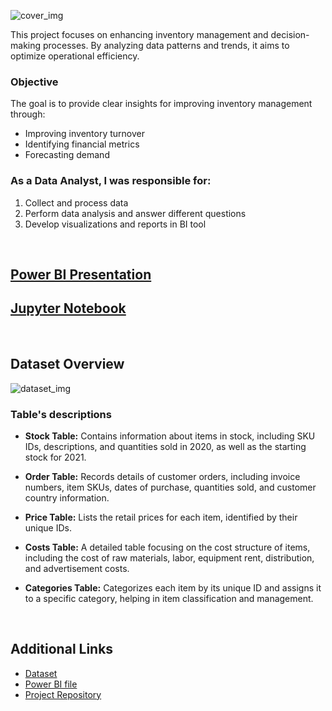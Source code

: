 ![cover_img](https://github.com/gnoevoy/Inventory_Analysis/assets/43414592/14f9a4f4-9720-46b9-b413-ad0541f1db83)

This project focuses on enhancing inventory management and decision-making processes. By analyzing data patterns and trends, it aims to optimize operational efficiency.

### Objective
The goal is to provide clear insights for improving inventory management through:
- Improving inventory turnover
- Identifying financial metrics
- Forecasting demand

### As a Data Analyst, I was responsible for:
1. Collect and process data
2. Perform data analysis and answer different questions
3. Develop visualizations and reports in BI tool

<br>

## [Power BI Presentation](https://github.com/gnoevoy/Inventory_Analysis/blob/main/Presentation.md)
## [Jupyter Notebook](https://github.com/gnoevoy/Inventory_Analysis/blob/main/inventory_analysis.ipynb)

<br>

## Dataset Overview

![dataset_img](https://github.com/gnoevoy/Inventory_Analysis/assets/43414592/b955cd74-dc8d-4618-8dfd-9b4f2612f9bb)

### Table's descriptions
- **Stock Table:** Contains information about items in stock, including SKU IDs, descriptions, and quantities sold in 2020, as well as the starting stock for 2021.

- **Order Table:** Records details of customer orders, including invoice numbers, item SKUs, dates of purchase, quantities sold, and customer country information.
- **Price Table:** Lists the retail prices for each item, identified by their unique IDs.
- **Costs Table:** A detailed table focusing on the cost structure of items, including the cost of raw materials, labor, equipment rent, distribution, and advertisement costs.
- **Categories Table:** Categorizes each item by its unique ID and assigns it to a specific category, helping in item classification and management.

</br>

## Additional Links
- [Dataset](https://github.com/gnoevoy/Inventory_Analysis/blob/main/Dataset.zip)
- [Power BI file](https://github.com/gnoevoy/Inventory_Analysis/blob/main/inventory_analysis.pbix)
- [Project Repository](https://github.com/gnoevoy/Inventory_Analysis)
